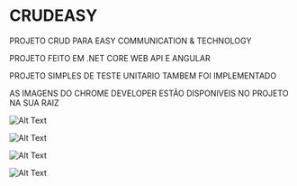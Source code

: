 # CRUDEASY

PROJETO CRUD PARA EASY COMMUNICATION & 
TECHNOLOGY


PROJETO FEITO EM .NET CORE WEB API E ANGULAR

PROJETO SIMPLES DE TESTE UNITARIO TAMBEM FOI IMPLEMENTADO


AS IMAGENS DO CHROME DEVELOPER ESTÃO DISPONIVEIS NO PROJETO NA SUA RAIZ

![Alt Text](https://github.com/walter-lopes/CRUDEASY/raw/master/prints/list.PNG)

![Alt Text](https://github.com/walter-lopes/CRUDEASY/raw/master/prints/deletar.PNG)

![Alt Text](https://github.com/walter-lopes/CRUDEASY/raw/master/prints/create.PNG)

![Alt Text](https://github.com/walter-lopes/CRUDEASY/raw/master/prints/edit.PNG)

